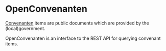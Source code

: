 # OpenConvenanten

[Convenanten](https://www.kcbr.nl/beleid-en-regelgeving-ontwikkelen/integraal-afwegingskader-voor-beleid-en-regelgeving/instrumenten/beleidsinstrumenten/juridisch/privaatrechtelijk/convenant) items are public documents which are provided by the (local)government.

OpenConvenanten is an interface to the REST API for querying convenant items.
